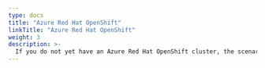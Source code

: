 ```yaml
---
type: docs
title: "Azure Red Hat OpenShift"
linkTitle: "Azure Red Hat OpenShift"
weight: 3
description: >-
  If you do not yet have an Azure Red Hat OpenShift cluster, the scenarios in this section will guide you on how to create an Azure-managed OpenShift cluster in an automated fashion and onboard it as an Azure Arc-enabled Kubernetes cluster.
---
```


